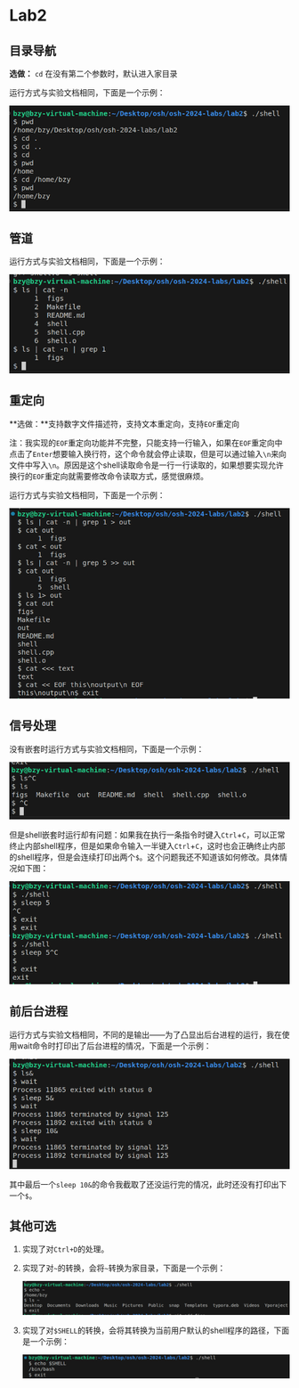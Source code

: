 # Lab2

## 目录导航

**选做：** `cd` 在没有第二个参数时，默认进入家目录

运行方式与实验文档相同，下面是一个示例：

![part1](./figs/part1.png)

## 管道

运行方式与实验文档相同，下面是一个示例：

![part2](./figs/part2.png)

## 重定向

**选做：**支持数字文件描述符，支持文本重定向，支持`EOF`重定向

注：我实现的`EOF`重定向功能并不完整，只能支持一行输入，如果在`EOF`重定向中点击了`Enter`想要输入换行符，这个命令就会停止读取，但是可以通过输入`\n`来向文件中写入`\n`。原因是这个shell读取命令是一行一行读取的，如果想要实现允许换行的`EOF`重定向就需要修改命令读取方式，感觉很麻烦。

运行方式与实验文档相同，下面是一个示例：

![part3](./figs/part3.png)

## 信号处理

没有嵌套时运行方式与实验文档相同，下面是一个示例：

![part4](./figs/part4.png)

但是shell嵌套时运行却有问题：如果我在执行一条指令时键入`Ctrl`+`C`，可以正常终止内部shell程序，但是如果命令输入一半键入`Ctrl`+`C`，这时也会正确终止内部的shell程序，但是会连续打印出两个`$`。这个问题我还不知道该如何修改。具体情况如下图：

![shells](./figs/shells.png)

## 前后台进程

运行方式与实验文档相同，不同的是输出——为了凸显出后台进程的运行，我在使用wait命令时打印出了后台进程的情况，下面是一个示例：

![part5](./figs/part5.png)

其中最后一个`sleep 10&`的命令我截取了还没运行完的情况，此时还没有打印出下一个`$`。

## 其他可选

1. 实现了对`Ctrl+D`的处理。

2. 实现了对`~`的转换，会将`~`转换为家目录，下面是一个示例：

   ![~](./figs/~.png)

3. 实现了对`$SHELL`的转换，会将其转换为当前用户默认的shell程序的路径，下面是一个示例：

   ![echo_shell](./figs/echo_shell.png)

   

